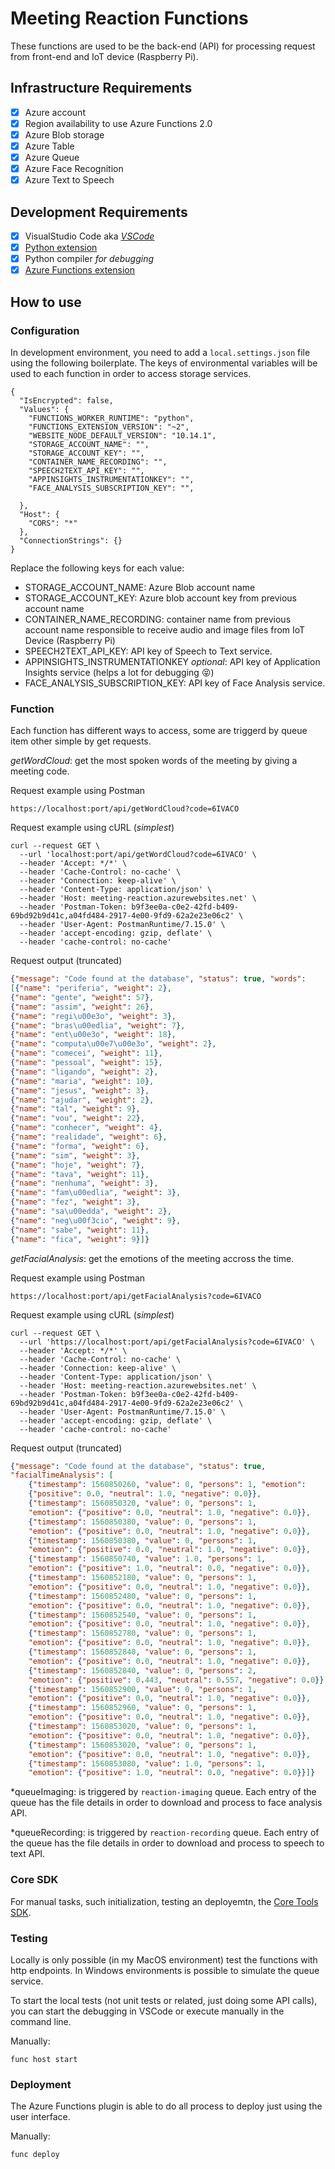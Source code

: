 # Meeting Reaction Functions

These functions are used to be the back-end (API) for processing request from front-end and IoT device (Raspberry Pi).

## Infrastructure Requirements

- [x] Azure account
- [x] Region availability to use Azure Functions 2.0
- [x] Azure Blob storage
- [x] Azure Table
- [x] Azure Queue
- [x] Azure Face Recognition
- [x] Azure Text to Speech
  
## Development Requirements

- [x] VisualStudio Code aka [_VSCode_](https://code.visualstudio.com/)
- [x] [Python extension](https://marketplace.visualstudio.com/items?itemName=ms-python.python)
- [x] Python compiler _for debugging_
- [x] [Azure Functions extension](https://marketplace.visualstudio.com/items?itemName=ms-azuretools.vscode-azurefunctions)

## How to use

### Configuration

In development environment, you need to add a ```local.settings.json``` file using the following boilerplate. The keys of environmental variables will be used to each function in order to access storage services.

```
{
  "IsEncrypted": false,
  "Values": {
    "FUNCTIONS_WORKER_RUNTIME": "python",
    "FUNCTIONS_EXTENSION_VERSION": "~2",
    "WEBSITE_NODE_DEFAULT_VERSION": "10.14.1",
    "STORAGE_ACCOUNT_NAME": "",
    "STORAGE_ACCOUNT_KEY": "",
    "CONTAINER_NAME_RECORDING": "",
    "SPEECH2TEXT_API_KEY": "",
    "APPINSIGHTS_INSTRUMENTATIONKEY": "",
    "FACE_ANALYSIS_SUBSCRIPTION_KEY": "",

  },
  "Host": {
    "CORS": "*"
  },
  "ConnectionStrings": {}
}
```

Replace the following keys for each value:

- STORAGE_ACCOUNT_NAME: Azure Blob account name
- STORAGE_ACCOUNT_KEY: Azure blob account key from previous account name
- CONTAINER_NAME_RECORDING: container name from previous account name responsible to receive audio and image files from IoT Device (Raspberry Pi)
- SPEECH2TEXT_API_KEY: API key of Speech to Text service.
- APPINSIGHTS_INSTRUMENTATIONKEY _optional_: API key of Application Insights service (helps a lot for debugging 😝)
- FACE_ANALYSIS_SUBSCRIPTION_KEY: API key of Face Analysis service.

### Function

Each function has different ways to access, some are triggerd by queue item other simple by get requests.

*getWordCloud*: get the most spoken words of the meeting by giving a meeting code. 

Request example using Postman

```
https://localhost:port/api/getWordCloud?code=6IVACO
```

Request example using cURL (_simplest_)

```
curl --request GET \
  --url 'localhost:port/api/getWordCloud?code=6IVACO' \
  --header 'Accept: */*' \
  --header 'Cache-Control: no-cache' \
  --header 'Connection: keep-alive' \
  --header 'Content-Type: application/json' \
  --header 'Host: meeting-reaction.azurewebsites.net' \
  --header 'Postman-Token: b9f3ee0a-c0e2-42fd-b409-69bd92b9d41c,a04fd484-2917-4e00-9fd9-62a2e23e06c2' \
  --header 'User-Agent: PostmanRuntime/7.15.0' \
  --header 'accept-encoding: gzip, deflate' \
  --header 'cache-control: no-cache'
```

Request output (truncated)

```json
{"message": "Code found at the database", "status": true, "words": 
[{"name": "periferia", "weight": 2}, 
{"name": "gente", "weight": 57}, 
{"name": "assim", "weight": 26}, 
{"name": "regi\u00e3o", "weight": 3}, 
{"name": "bras\u00edlia", "weight": 7}, 
{"name": "ent\u00e3o", "weight": 18}, 
{"name": "computa\u00e7\u00e3o", "weight": 2}, 
{"name": "comecei", "weight": 11}, 
{"name": "pessoal", "weight": 15}, 
{"name": "ligando", "weight": 2}, 
{"name": "maria", "weight": 10}, 
{"name": "jesus", "weight": 3}, 
{"name": "ajudar", "weight": 2}, 
{"name": "tal", "weight": 9}, 
{"name": "vou", "weight": 22}, 
{"name": "conhecer", "weight": 4}, 
{"name": "realidade", "weight": 6}, 
{"name": "forma", "weight": 6}, 
{"name": "sim", "weight": 3}, 
{"name": "hoje", "weight": 7}, 
{"name": "tava", "weight": 11}, 
{"name": "nenhuma", "weight": 3}, 
{"name": "fam\u00edlia", "weight": 3}, 
{"name": "fez", "weight": 3}, 
{"name": "sa\u00edda", "weight": 2}, 
{"name": "neg\u00f3cio", "weight": 9}, 
{"name": "sabe", "weight": 11}, 
{"name": "fica", "weight": 9}]}
```

*getFacialAnalysis*: get the emotions of the meeting accross the time. 

Request example using Postman

```
https://localhost:port/api/getFacialAnalysis?code=6IVACO
```

Request example using cURL (_simplest_)

```
curl --request GET \
  --url 'https://localhost:port/api/getFacialAnalysis?code=6IVACO' \
  --header 'Accept: */*' \
  --header 'Cache-Control: no-cache' \
  --header 'Connection: keep-alive' \
  --header 'Content-Type: application/json' \
  --header 'Host: meeting-reaction.azurewebsites.net' \
  --header 'Postman-Token: b9f3ee0a-c0e2-42fd-b409-69bd92b9d41c,a04fd484-2917-4e00-9fd9-62a2e23e06c2' \
  --header 'User-Agent: PostmanRuntime/7.15.0' \
  --header 'accept-encoding: gzip, deflate' \
  --header 'cache-control: no-cache'
```

Request output (truncated)

```json
{"message": "Code found at the database", "status": true, 
"facialTimeAnalysis": [
    {"timestamp": 1560850260, "value": 0, "persons": 1, "emotion": 
    {"positive": 0.0, "neutral": 1.0, "negative": 0.0}}, 
    {"timestamp": 1560850320, "value": 0, "persons": 1, 
    "emotion": {"positive": 0.0, "neutral": 1.0, "negative": 0.0}}, 
    {"timestamp": 1560850380, "value": 0, "persons": 1, 
    "emotion": {"positive": 0.0, "neutral": 1.0, "negative": 0.0}}, 
    {"timestamp": 1560850380, "value": 0, "persons": 1, 
    "emotion": {"positive": 0.0, "neutral": 1.0, "negative": 0.0}}, 
    {"timestamp": 1560850740, "value": 1.0, "persons": 1, 
    "emotion": {"positive": 1.0, "neutral": 0.0, "negative": 0.0}}, 
    {"timestamp": 1560852180, "value": 0, "persons": 1, 
    "emotion": {"positive": 0.0, "neutral": 1.0, "negative": 0.0}}, 
    {"timestamp": 1560852480, "value": 0, "persons": 1, 
    "emotion": {"positive": 0.0, "neutral": 1.0, "negative": 0.0}}, 
    {"timestamp": 1560852540, "value": 0, "persons": 1, 
    "emotion": {"positive": 0.0, "neutral": 1.0, "negative": 0.0}}, 
    {"timestamp": 1560852780, "value": 0, "persons": 1, 
    "emotion": {"positive": 0.0, "neutral": 1.0, "negative": 0.0}}, 
    {"timestamp": 1560852840, "value": 0, "persons": 1, 
    "emotion": {"positive": 0.0, "neutral": 1.0, "negative": 0.0}}, 
    {"timestamp": 1560852840, "value": 0, "persons": 2, 
    "emotion": {"positive": 0.443, "neutral": 0.557, "negative": 0.0}}, 
    {"timestamp": 1560852900, "value": 0, "persons": 1, 
    "emotion": {"positive": 0.0, "neutral": 1.0, "negative": 0.0}}, 
    {"timestamp": 1560852960, "value": 0, "persons": 1, 
    "emotion": {"positive": 0.0, "neutral": 1.0, "negative": 0.0}}, 
    {"timestamp": 1560853020, "value": 0, "persons": 1, 
    "emotion": {"positive": 0.0, "neutral": 1.0, "negative": 0.0}}, 
    {"timestamp": 1560853020, "value": 0, "persons": 1, 
    "emotion": {"positive": 0.0, "neutral": 1.0, "negative": 0.0}}, 
    {"timestamp": 1560853080, "value": 1.0, "persons": 1, 
    "emotion": {"positive": 1.0, "neutral": 0.0, "negative": 0.0}}]}
```

*queueImaging: is triggered by ```reaction-imaging``` queue. Each entry of the queue has the file details in order to download and process to face analysis API.

*queueRecording: is triggered by ```reaction-recording``` queue. Each entry of the queue has the file details in order to download and process to speech to text API.

### Core SDK

For manual tasks, such initialization, testing an deployemtn, the [Core Tools SDK](https://docs.microsoft.com/pt-br/azure/azure-functions/functions-run-local).

### Testing

Locally is only possible (in my MacOS environment) test the functions with http endpoints. In Windows environments is possible to simulate the queue service.

To start the local tests (not unit tests or related, just doing some API calls), you can start the debugging in VSCode or execute manually in the command line.

Manually:
```
func host start
```

### Deployment

The Azure Functions plugin is able to do all process to deploy just using the user interface.

Manually:
```
func deploy
```
